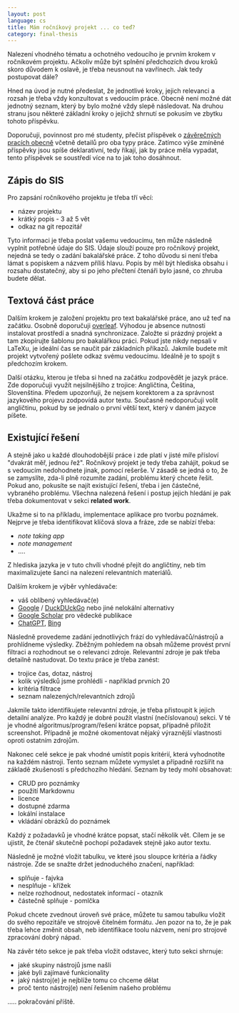 ```yaml
---
layout: post
language: cs
title: Mám ročníkový projekt ... co teď?
category: final-thesis
---
```


Nalezení vhodného tématu a ochotného vedoucího je prvním krokem v ročníkovém projektu.
Ačkoliv může být splnění předchozích dvou kroků skoro důvodem k oslavě, je třeba neusnout na vavřínech.
Jak tedy postupovat dále?

<!-- more -->

Hned na úvod je nutné předeslat, že jednotlivé kroky, jejich relevanci a rozsah je třeba vždy konzultovat s vedoucím práce.
Obecně není možné dát jednotný seznam, který by bylo možné vždy slepě následovat. 
Na druhou stranu jsou některé základní kroky o jejichž shrnutí se pokusím ve zbytku tohoto příspěvku.

Doporučuji, povinnost pro mé studenty, přečíst příspěvek o <a href="{% post_url 2022-03-05-závěrečné-práce %}">závěrečných pracích obecně</a> včetně detailů pro oba typy práce.
Zatímco výše zmíněné příspěvky jsou spíše deklarativní, tedy říkají, jak by práce měla vypadat, tento příspěvek se soustředí více na to jak toho dosáhnout.

## Zápis do SIS
Pro zapsání ročníkového projektu je třeba tří věcí:
* název projektu
* krátký popis - 3 až 5 vět
* odkaz na git repozitář

Tyto informaci je třeba poslat vašemu vedoucímu, ten může následně vyplnit potřebné údaje do SIS.
Údaje slouží pouze pro ročníkový projekt, nejedná se tedy o zadání bakalářské práce.
Z toho důvodu si není třeba lámat s popiskem a názvem příliš hlavu. 
Popis by měl být hlediska obsahu i rozsahu dostatečný, aby si po jeho přečtení čtenáři bylo jasné, co zhruba budete dělat.

## Textová část práce
Dalším krokem je založení projektu pro text bakalářské práce, ano už teď na začátku.
Osobně doporučuji [overleaf](https://overleaf.com/).
Výhodou je absence nutnosti instalovat prostředí a snadná synchronizace. 
Založte si prázdný projekt a tam zkopírujte šablonu pro bakalářkou práci. 
Pokud jste nikdy nepsali v LaTeXu, je ideální čas se naučit pár základních příkazů.
Jakmile budete mít projekt vytvořený pošlete odkaz svému vedoucímu.
Ideálně je to spojit s předchozím krokem.

Další otázku, kterou je třeba si hned na začátku zodpovědět je jazyk práce.
Zde doporučuji využít nejsilnějšího z trojice: Angličtina, Čeština, Slovenština.
Předem upozorňuji, že nejsem korektorem a za správnost jazykového projevu zodpovídá autor textu.
Současně nedoporučuji volit angličtinu, pokud by se jednalo o první větší text, který v daném jazyce píšete.

## Existující řešení
A stejně jako u každé dlouhodobější práce i zde platí v jisté míře přísloví "dvakrát měř, jednou řež".
Ročníkový projekt je tedy třeba zahájit, pokud se s vedoucím nedohodnete jinak, pomocí rešerše.
V zásadě se jedná o to, že se zamyslíte, zda-li plně rozumíte zadání, problému který chcete řešit.
Pokud ano, pokusíte se najít existující řešení, třeba i jen částečné, vybraného problému. 
Všechna nalezená řešení i postup jejich hledání je pak třeba dokumentovat v sekci **related work**.

Ukažme si to na příkladu, implementace aplikace pro tvorbu poznámek.
Nejprve je třeba identifikovat klíčová slova a fráze, zde se nabízí třeba:
* *note taking app*
* *note management*
* ....

Z hlediska jazyka je v tuto chvíli vhodné přejít do angličtiny, neb tím maximalizujete šanci na nalezení relevantních materiálů.

Dalším krokem je výběr vyhledávače:
* váš oblíbený vyhledávač(e)
* [Google](https://google.com/) / [DuckDUckGo](https://duckduckgo.com/) nebo jiné nelokální alternativy
* [Google Scholar](https://scholar.google.com/) pro vědecké publikace
* [ChatGPT](https://chat.openai.com/chat), [Bing](https://www.bing.com/)

Následně provedeme zadání jednotlivých frází do vyhledávačů/nástrojů a prohlídneme výsledky.
Zběžným pohledem na obsah můžeme provést první filtraci a rozhodnout se o relevanci zdroje. 
Relevantní zdroje je pak třeba detailně nastudovat.
Do textu práce je třeba zanést:
* trojice čas, dotaz, nástroj
* kolik výsledků jsme prohlédli - například prvních 20
* kritéria filtrace
* seznam nalezených/relevantních zdrojů

Jakmile takto identifikujete relevantní zdroje, je třeba přistoupit k jejich detailní analýze.
Pro každý je dobré použít vlastní (nečíslovanou) sekci.
V té je vhodné algoritmus/program/řešení krátce popsat, případně přiložit screenshot.
Případně je možné okomentovat nějaký výraznější vlastnosti oproti ostatním zdrojům.

Nakonec celé sekce je pak vhodné umístit popis kritérií, která vyhodnotíte na každém nástroji.
Tento seznam můžete vymyslet a případně rozšířit na základě zkušeností s předchozího hledání.
Seznam by tedy mohl obsahovat:
* CRUD pro poznámky
* použití Markdownu
* licence
* dostupné zdarma
* lokální instalace
* vkládání obrázků do poznámek

Každý z požadavků je vhodné krátce popsat, stačí několik vět. 
Cílem je se ujistit, že čtenář skutečně pochopí požadavek stejně jako autor textu.

Následně je možné vložit tabulku, ve které jsou sloupce kritéria a řádky nástroje.
Zde se snažte držet jednoduchého značení, například:
* splňuje - fajvka
* nesplňuje - křížek
* nelze rozhodnout, nedostatek informací - otazník
* částečně splňuje - pomlčka

Pokud chcete zvednout úroveň své práce, můžete tu samou tabulku vložit do svého repozitáře ve strojově čitelném formátu.
Jen pozor na to, že je pak třeba lehce změnit obsah, neb identifikace toolu názvem, není pro strojové zpracování dobrý nápad.

Na závěr této sekce je pak třeba vložit odstavec, který tuto sekci shrnuje:
* jaké skupiny nástrojů jsme našli
* jaké byli zajímavé funkcionality
* jaký nástroj(e) je nejblíže tomu co chceme dělat
* proč tento nástroj(e) není řešením našeho problému

..... pokračování příště.

